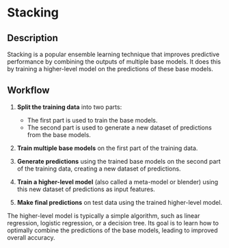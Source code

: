 # Stacking

## Description

Stacking is a popular ensemble learning technique that improves predictive performance by combining the outputs of multiple base models.
It does this by training a higher-level model on the predictions of these base models.

## Workflow

1. **Split the training data** into two parts:

   - The first part is used to train the base models.
   - The second part is used to generate a new dataset of predictions from the base models.

2. **Train multiple base models** on the first part of the training data.
3. **Generate predictions** using the trained base models on the second part of the training data, creating a new dataset of predictions.
4. **Train a higher-level model** (also called a meta-model or blender) using this new dataset of predictions as input features.
5. **Make final predictions** on test data using the trained higher-level model.

The higher-level model is typically a simple algorithm, such as linear regression, logistic regression, or a decision tree.
Its goal is to learn how to optimally combine the predictions of the base models, leading to improved overall accuracy.
